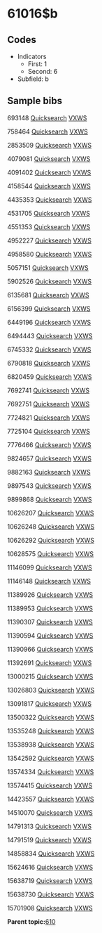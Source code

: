 # 61016$b

## Codes

-   Indicators
    -   First: 1
    -   Second: 6
-   Subfield: b

## Sample bibs

693148 [Quicksearch](https://search.library.yale.edu/catalog/693148) [VXWS](http://prodorbis.library.yale.edu:7014/vxws/GetHoldingsService?bibId=693148)

758464 [Quicksearch](https://search.library.yale.edu/catalog/758464) [VXWS](http://prodorbis.library.yale.edu:7014/vxws/GetHoldingsService?bibId=758464)

2853509 [Quicksearch](https://search.library.yale.edu/catalog/2853509) [VXWS](http://prodorbis.library.yale.edu:7014/vxws/GetHoldingsService?bibId=2853509)

4079081 [Quicksearch](https://search.library.yale.edu/catalog/4079081) [VXWS](http://prodorbis.library.yale.edu:7014/vxws/GetHoldingsService?bibId=4079081)

4091402 [Quicksearch](https://search.library.yale.edu/catalog/4091402) [VXWS](http://prodorbis.library.yale.edu:7014/vxws/GetHoldingsService?bibId=4091402)

4158544 [Quicksearch](https://search.library.yale.edu/catalog/4158544) [VXWS](http://prodorbis.library.yale.edu:7014/vxws/GetHoldingsService?bibId=4158544)

4435353 [Quicksearch](https://search.library.yale.edu/catalog/4435353) [VXWS](http://prodorbis.library.yale.edu:7014/vxws/GetHoldingsService?bibId=4435353)

4531705 [Quicksearch](https://search.library.yale.edu/catalog/4531705) [VXWS](http://prodorbis.library.yale.edu:7014/vxws/GetHoldingsService?bibId=4531705)

4551353 [Quicksearch](https://search.library.yale.edu/catalog/4551353) [VXWS](http://prodorbis.library.yale.edu:7014/vxws/GetHoldingsService?bibId=4551353)

4952227 [Quicksearch](https://search.library.yale.edu/catalog/4952227) [VXWS](http://prodorbis.library.yale.edu:7014/vxws/GetHoldingsService?bibId=4952227)

4958580 [Quicksearch](https://search.library.yale.edu/catalog/4958580) [VXWS](http://prodorbis.library.yale.edu:7014/vxws/GetHoldingsService?bibId=4958580)

5057151 [Quicksearch](https://search.library.yale.edu/catalog/5057151) [VXWS](http://prodorbis.library.yale.edu:7014/vxws/GetHoldingsService?bibId=5057151)

5902526 [Quicksearch](https://search.library.yale.edu/catalog/5902526) [VXWS](http://prodorbis.library.yale.edu:7014/vxws/GetHoldingsService?bibId=5902526)

6135681 [Quicksearch](https://search.library.yale.edu/catalog/6135681) [VXWS](http://prodorbis.library.yale.edu:7014/vxws/GetHoldingsService?bibId=6135681)

6156399 [Quicksearch](https://search.library.yale.edu/catalog/6156399) [VXWS](http://prodorbis.library.yale.edu:7014/vxws/GetHoldingsService?bibId=6156399)

6449196 [Quicksearch](https://search.library.yale.edu/catalog/6449196) [VXWS](http://prodorbis.library.yale.edu:7014/vxws/GetHoldingsService?bibId=6449196)

6494443 [Quicksearch](https://search.library.yale.edu/catalog/6494443) [VXWS](http://prodorbis.library.yale.edu:7014/vxws/GetHoldingsService?bibId=6494443)

6745332 [Quicksearch](https://search.library.yale.edu/catalog/6745332) [VXWS](http://prodorbis.library.yale.edu:7014/vxws/GetHoldingsService?bibId=6745332)

6790818 [Quicksearch](https://search.library.yale.edu/catalog/6790818) [VXWS](http://prodorbis.library.yale.edu:7014/vxws/GetHoldingsService?bibId=6790818)

6820459 [Quicksearch](https://search.library.yale.edu/catalog/6820459) [VXWS](http://prodorbis.library.yale.edu:7014/vxws/GetHoldingsService?bibId=6820459)

7692741 [Quicksearch](https://search.library.yale.edu/catalog/7692741) [VXWS](http://prodorbis.library.yale.edu:7014/vxws/GetHoldingsService?bibId=7692741)

7692751 [Quicksearch](https://search.library.yale.edu/catalog/7692751) [VXWS](http://prodorbis.library.yale.edu:7014/vxws/GetHoldingsService?bibId=7692751)

7724821 [Quicksearch](https://search.library.yale.edu/catalog/7724821) [VXWS](http://prodorbis.library.yale.edu:7014/vxws/GetHoldingsService?bibId=7724821)

7725104 [Quicksearch](https://search.library.yale.edu/catalog/7725104) [VXWS](http://prodorbis.library.yale.edu:7014/vxws/GetHoldingsService?bibId=7725104)

7776466 [Quicksearch](https://search.library.yale.edu/catalog/7776466) [VXWS](http://prodorbis.library.yale.edu:7014/vxws/GetHoldingsService?bibId=7776466)

9824657 [Quicksearch](https://search.library.yale.edu/catalog/9824657) [VXWS](http://prodorbis.library.yale.edu:7014/vxws/GetHoldingsService?bibId=9824657)

9882163 [Quicksearch](https://search.library.yale.edu/catalog/9882163) [VXWS](http://prodorbis.library.yale.edu:7014/vxws/GetHoldingsService?bibId=9882163)

9897543 [Quicksearch](https://search.library.yale.edu/catalog/9897543) [VXWS](http://prodorbis.library.yale.edu:7014/vxws/GetHoldingsService?bibId=9897543)

9899868 [Quicksearch](https://search.library.yale.edu/catalog/9899868) [VXWS](http://prodorbis.library.yale.edu:7014/vxws/GetHoldingsService?bibId=9899868)

10626207 [Quicksearch](https://search.library.yale.edu/catalog/10626207) [VXWS](http://prodorbis.library.yale.edu:7014/vxws/GetHoldingsService?bibId=10626207)

10626248 [Quicksearch](https://search.library.yale.edu/catalog/10626248) [VXWS](http://prodorbis.library.yale.edu:7014/vxws/GetHoldingsService?bibId=10626248)

10626292 [Quicksearch](https://search.library.yale.edu/catalog/10626292) [VXWS](http://prodorbis.library.yale.edu:7014/vxws/GetHoldingsService?bibId=10626292)

10628575 [Quicksearch](https://search.library.yale.edu/catalog/10628575) [VXWS](http://prodorbis.library.yale.edu:7014/vxws/GetHoldingsService?bibId=10628575)

11146099 [Quicksearch](https://search.library.yale.edu/catalog/11146099) [VXWS](http://prodorbis.library.yale.edu:7014/vxws/GetHoldingsService?bibId=11146099)

11146148 [Quicksearch](https://search.library.yale.edu/catalog/11146148) [VXWS](http://prodorbis.library.yale.edu:7014/vxws/GetHoldingsService?bibId=11146148)

11389926 [Quicksearch](https://search.library.yale.edu/catalog/11389926) [VXWS](http://prodorbis.library.yale.edu:7014/vxws/GetHoldingsService?bibId=11389926)

11389953 [Quicksearch](https://search.library.yale.edu/catalog/11389953) [VXWS](http://prodorbis.library.yale.edu:7014/vxws/GetHoldingsService?bibId=11389953)

11390307 [Quicksearch](https://search.library.yale.edu/catalog/11390307) [VXWS](http://prodorbis.library.yale.edu:7014/vxws/GetHoldingsService?bibId=11390307)

11390594 [Quicksearch](https://search.library.yale.edu/catalog/11390594) [VXWS](http://prodorbis.library.yale.edu:7014/vxws/GetHoldingsService?bibId=11390594)

11390966 [Quicksearch](https://search.library.yale.edu/catalog/11390966) [VXWS](http://prodorbis.library.yale.edu:7014/vxws/GetHoldingsService?bibId=11390966)

11392691 [Quicksearch](https://search.library.yale.edu/catalog/11392691) [VXWS](http://prodorbis.library.yale.edu:7014/vxws/GetHoldingsService?bibId=11392691)

13000215 [Quicksearch](https://search.library.yale.edu/catalog/13000215) [VXWS](http://prodorbis.library.yale.edu:7014/vxws/GetHoldingsService?bibId=13000215)

13026803 [Quicksearch](https://search.library.yale.edu/catalog/13026803) [VXWS](http://prodorbis.library.yale.edu:7014/vxws/GetHoldingsService?bibId=13026803)

13091817 [Quicksearch](https://search.library.yale.edu/catalog/13091817) [VXWS](http://prodorbis.library.yale.edu:7014/vxws/GetHoldingsService?bibId=13091817)

13500322 [Quicksearch](https://search.library.yale.edu/catalog/13500322) [VXWS](http://prodorbis.library.yale.edu:7014/vxws/GetHoldingsService?bibId=13500322)

13535248 [Quicksearch](https://search.library.yale.edu/catalog/13535248) [VXWS](http://prodorbis.library.yale.edu:7014/vxws/GetHoldingsService?bibId=13535248)

13538938 [Quicksearch](https://search.library.yale.edu/catalog/13538938) [VXWS](http://prodorbis.library.yale.edu:7014/vxws/GetHoldingsService?bibId=13538938)

13542592 [Quicksearch](https://search.library.yale.edu/catalog/13542592) [VXWS](http://prodorbis.library.yale.edu:7014/vxws/GetHoldingsService?bibId=13542592)

13574334 [Quicksearch](https://search.library.yale.edu/catalog/13574334) [VXWS](http://prodorbis.library.yale.edu:7014/vxws/GetHoldingsService?bibId=13574334)

13574415 [Quicksearch](https://search.library.yale.edu/catalog/13574415) [VXWS](http://prodorbis.library.yale.edu:7014/vxws/GetHoldingsService?bibId=13574415)

14423557 [Quicksearch](https://search.library.yale.edu/catalog/14423557) [VXWS](http://prodorbis.library.yale.edu:7014/vxws/GetHoldingsService?bibId=14423557)

14510070 [Quicksearch](https://search.library.yale.edu/catalog/14510070) [VXWS](http://prodorbis.library.yale.edu:7014/vxws/GetHoldingsService?bibId=14510070)

14791313 [Quicksearch](https://search.library.yale.edu/catalog/14791313) [VXWS](http://prodorbis.library.yale.edu:7014/vxws/GetHoldingsService?bibId=14791313)

14791519 [Quicksearch](https://search.library.yale.edu/catalog/14791519) [VXWS](http://prodorbis.library.yale.edu:7014/vxws/GetHoldingsService?bibId=14791519)

14858834 [Quicksearch](https://search.library.yale.edu/catalog/14858834) [VXWS](http://prodorbis.library.yale.edu:7014/vxws/GetHoldingsService?bibId=14858834)

15624616 [Quicksearch](https://search.library.yale.edu/catalog/15624616) [VXWS](http://prodorbis.library.yale.edu:7014/vxws/GetHoldingsService?bibId=15624616)

15638719 [Quicksearch](https://search.library.yale.edu/catalog/15638719) [VXWS](http://prodorbis.library.yale.edu:7014/vxws/GetHoldingsService?bibId=15638719)

15638730 [Quicksearch](https://search.library.yale.edu/catalog/15638730) [VXWS](http://prodorbis.library.yale.edu:7014/vxws/GetHoldingsService?bibId=15638730)

15701908 [Quicksearch](https://search.library.yale.edu/catalog/15701908) [VXWS](http://prodorbis.library.yale.edu:7014/vxws/GetHoldingsService?bibId=15701908)

**Parent topic:**[610](../../tags/610/610.md)

